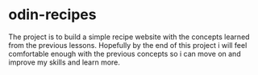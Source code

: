 # odin-recipes
The project is to build a simple recipe website with the concepts learned from the previous lessons.
Hopefully by the end of this project i will feel comfortable enough with the previous concepts so i can move on and improve my skills and learn more.